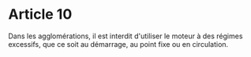 # Article 10

Dans les agglomérations, il est interdit d'utiliser le moteur à des régimes excessifs, que ce soit au démarrage, au point fixe ou en circulation.
